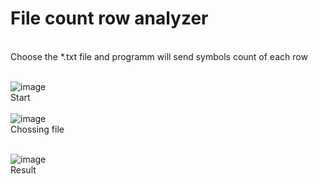# File count row analyzer
<br>
Choose the *.txt file and programm will send symbols count of each row <br>

<br>![image](https://github.com/17neverends/File-count-row-analyzer/assets/118381764/1e2b0d58-b727-4a49-bbee-70178e22d013)<br>
Start<br><br>
![image](https://github.com/17neverends/File-count-row-analyzer/assets/118381764/72c40480-8e77-4145-9f1e-e8e21f9c42c2)<br>
Chossing file<br><br>

![image](https://github.com/17neverends/File-count-row-analyzer/assets/118381764/d1dbe91a-61c0-46a2-925d-70b9a8d9d890)<br>
Result
